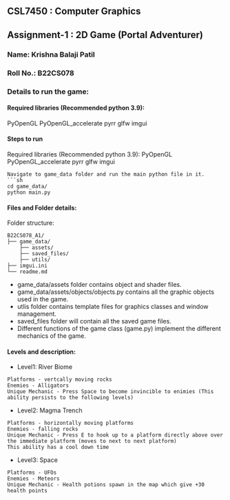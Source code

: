 ## CSL7450 : Computer Graphics
## Assignment-1 : 2D Game (Portal Adventurer)
### Name: Krishna Balaji Patil 
### Roll No.: B22CS078

### Details to run the game:
#### Required libraries (Recommended python 3.9):
PyOpenGL PyOpenGL_accelerate pyrr glfw imgui

#### Steps to run 
Required libraries (Recommended python 3.9):
PyOpenGL PyOpenGL_accelerate pyrr glfw imgui
```
Navigate to game_data folder and run the main python file in it.
```sh
cd game_data/
python main.py
```
#### Files and Folder details:
Folder structure: 
```
B22CS078_A1/
├── game_data/
    ├── assets/
    ├── saved_files/
    ├── utils/
├── imgui.ini
└── readme.md
```
* game_data/assets folder contains object and shader files.
* game_data/assets/objects/objects.py contains all the graphic objects used in the game.
* utlis folder contains template files for graphics classes and window management.
* saved_files folder will contain all the saved game files.
* Different functions of the game class (game.py) implement the different mechanics of the game.

#### Levels and description:
* Level1: River Biome
```
Platforms - vertcally moving rocks
Enemies - Alligators
Unique Mechanic - Press Space to become invincible to enimies (This ability persists to the following levels)
```
* Level2: Magma Trench
```
Platforms - horizontally moving platforms
Enemies - falling rocks
Unique Mechanic - Press E to hook up to a platform directly above over the immediate platform (moves to next to next platform)
This ability has a cool down time
```
* Level3: Space
```
Platforms - UFOs 
Enemies - Meteors
Unique Mechanic - Health potions spawn in the map which give +30 health points
```